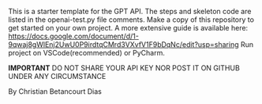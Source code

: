 This is a starter template for the GPT API. The steps and skeleton code are listed in the openai-test.py file comments. Make a copy of this repository to get started on your own project.
A more extensive guide is available here: https://docs.google.com/document/d/1-9qwaj8gWlEnj2UwU0P9irdtqCMrd3VXvfV1F9bDqNc/edit?usp=sharing
Run project on VSCode(recommended) or PyCharm.

**IMPORTANT** DO NOT SHARE YOUR API KEY NOR POST IT ON GITHUB UNDER ANY CIRCUMSTANCE

By Christian Betancourt Dias
